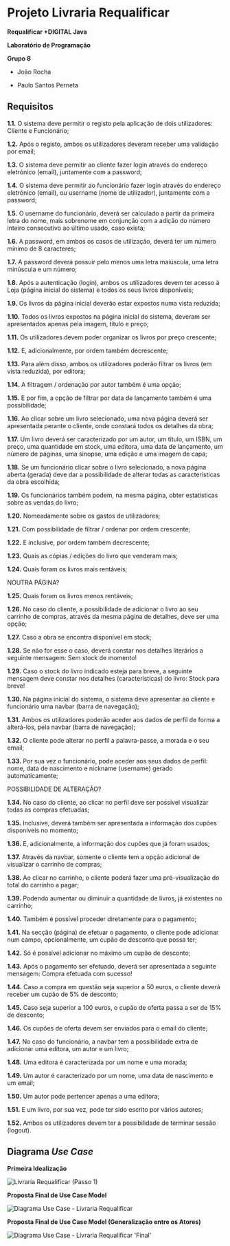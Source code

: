 # Projeto Livraria Requalificar

__Requalificar +DIGITAL Java__

__Laboratório de Programação__

__Grupo 8__

- João Rocha

- Paulo Santos Perneta


## Requisitos

__1.1.__	O sistema deve permitir o registo pela aplicação de dois utilizadores: Cliente e Funcionário;


__1.2.__	Após o registo, ambos os utilizadores deveram receber uma validação por email;


__1.3.__	O sistema deve permitir ao cliente fazer login através do endereço eletrónico (email), juntamente com a password;


__1.4.__	O sistema deve permitir ao funcionário fazer login através do endereço eletrónico (email), ou username (nome de utilizador), juntamente com a password;


__1.5.__	O username do funcionário, deverá ser calculado a partir da primeira letra do nome, mais sobrenome em conjunção com a adição do número inteiro consecutivo ao último usado, caso exista;


__1.6.__	A password, em ambos os casos de utilização, deverá ter um número mínimo de 8 caracteres;


__1.7.__	A password deverá possuir pelo menos uma letra maiúscula, uma letra minúscula e um número;


__1.8.__	Após a autenticação (login), ambos os utilizadores devem ter acesso à Loja (página inicial do sistema) e todos os seus livros disponíveis;


__1.9.__	Os livros da página inicial deverão estar expostos numa vista reduzida;


__1.10.__	Todos os livros expostos na página inicial do sistema, deveram ser apresentados apenas pela imagem, título e preço;


__1.11.__	Os utilizadores devem poder organizar os livros por preço crescente;


__1.12.__	E, adicionalmente, por ordem também decrescente;


__1.13.__	Para além disso, ambos os utilizadores poderão filtrar os livros (em vista reduzida), por editora;


__1.14.__	A filtragem / ordenação por autor também é uma opção;


__1.15.__	E por fim, a opção de filtrar por data de lançamento também é uma possibilidade;


__1.16.__	Ao clicar sobre um livro selecionado, uma nova página deverá ser apresentada perante o cliente, onde constará todos os detalhes da obra;


__1.17.__	Um livro deverá ser caracterizado por um autor, um título, um ISBN, um preço, uma quantidade em stock, uma editora, uma data de lançamento, um número de páginas, uma sinopse, uma edição e uma imagem de capa;


__1.18.__	Se um funcionário clicar sobre o livro selecionado, a nova página aberta (gerada) deve dar a possibilidade de alterar todas as características da obra escolhida;


__1.19.__	Os funcionários também podem, na mesma página, obter estatísticas sobre as vendas do livro;


__1.20.__	Nomeadamente sobre os gastos de utilizadores;


__1.21.__	Com possibilidade de filtrar / ordenar por ordem crescente;


__1.22.__	E inclusive, por ordem também decrescente;


__1.23.__	Quais as cópias / edições do livro que venderam mais;


__1.24.__	Quais foram os livros mais rentáveis;


NOUTRA PÁGINA?

__1.25.__	Quais foram os livros menos rentáveis;


__1.26.__	No caso do cliente, a possibilidade de adicionar o livro ao seu carrinho de compras, através da mesma página de detalhes, deve ser uma opção;


__1.27.__	Caso a obra se encontra disponível em stock;


__1.28.__	Se não for esse o caso, deverá constar nos detalhes literários a seguinte mensagem: Sem stock de momento!


__1.29.__	Caso o stock do livro indicado esteja para breve, a seguinte mensagem deve constar nos detalhes (características) do livro: Stock para breve!


__1.30.__	Na página inicial do sistema, o sistema deve apresentar ao cliente e funcionário uma navbar (barra de navegação);


__1.31.__	Ambos os utilizadores poderão aceder aos dados de perfil de forma a alterá-los, pela navbar (barra de navegação);


__1.32.__	O cliente pode alterar no perfil a palavra-passe, a morada e o seu email;


__1.33.__	Por sua vez o funcionário, pode aceder aos seus dados de perfil: nome, data de nascimento e nickname (username) gerado automaticamente;

POSSIBILIDADE DE ALTERAÇÃO?


__1.34.__	No caso do cliente, ao clicar no perfil deve ser possível visualizar todas as compras efetuadas;


__1.35.__	Inclusive, deverá também ser apresentada a informação dos cupões disponíveis no momento;


__1.36.__	E, adicionalmente, a informação dos cupões que já foram usados;


__1.37.__	Através da navbar, somente o cliente tem a opção adicional de visualizar o carrinho de compras;


__1.38.__	Ao clicar no carrinho, o cliente poderá fazer uma pré-visualização do total do carrinho a pagar;


__1.39.__	Podendo aumentar ou diminuir a quantidade de livros, já existentes no carrinho;


__1.40.__	Também é possível proceder diretamente para o pagamento;


__1.41.__	Na secção (página) de efetuar o pagamento, o cliente pode adicionar num campo, opcionalmente, um cupão de desconto que possa ter;


__1.42.__	Só é possível adicionar no máximo um cupão de desconto;


__1.43.__	Após o pagamento ser efetuado, deverá ser apresentada a seguinte mensagem: Compra efetuada com sucesso!


__1.44.__	Caso a compra em questão seja superior a 50 euros, o cliente deverá receber um cupão de 5% de desconto;


__1.45.__	Caso seja superior a 100 euros, o cupão de oferta passa a ser de 15% de desconto;


__1.46.__	Os cupões de oferta devem ser enviados para o email do cliente;


__1.47.__	No caso do funcionário, a navbar tem a possibilidade extra de adicionar uma editora, um autor e um livro;


__1.48.__	Uma editora é caracterizada por um nome e uma morada;


__1.49.__	Um autor é caracterizado por um nome, uma data de nascimento e um email;


__1.50.__	Um autor pode pertencer apenas a uma editora;


__1.51.__	E um livro, por sua vez, pode ter sido escrito por vários autores;


__1.52.__	Ambos os utilizadores devem ter a possibilidade de terminar sessão (logout).



## Diagrama *Use Case*

__Primeira Idealização__

![Livraria Requalificar (Passo 1)](https://user-images.githubusercontent.com/97111949/159070763-908da997-fc3b-4c92-acae-32a8bbbd1f87.png)


__Proposta Final de Use Case Model__

![Diagrama Use Case - Livraria Requalificar](https://user-images.githubusercontent.com/97111949/159070863-3d46bc65-0bea-4f45-b30b-3247f2cd9db0.png)

__Proposta Final de Use Case Model (Generalização entre os Atores)__

![Diagrama Use Case - Livraria Requalificar 'Final'](https://user-images.githubusercontent.com/97111949/159177808-f80d9981-eac1-4de2-9444-7057d6287141.png)

